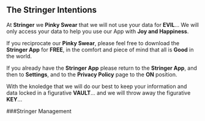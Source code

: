 ## The Stringer Intentions

At **Stringer** we **Pinky Swear** that we will not use your data for **EVIL**... We will only access your data to help you use our App with **Joy and Happiness**.

If you reciprocate our **Pinky Swear**, please feel free to download the **Stringer App** for **FREE**, in the comfort and piece of mind that all is **Good** in the world.

If you already have the **Stringer App** please return to the **Stringer App**, and then to **Settings**, and to the **Privacy Policy** page to the **ON** position.

With the knoledge that we will do our best to keep your information and data locked in a figurative **VAULT**... and we will throw away the figurative **KEY**...

###Stringer Management

